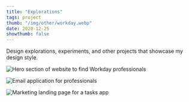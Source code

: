 ```yaml
---
title: "Explorations"
tags: project
thumb: "/img/other/workday.webp"
date: 2020-12-25
showthumb: false
---
```


Design explorations, experiments, and other projects that showcase my design style.

![Hero section of website to find Workday professionals](/img/other/workday.webp)

![Email application for professionals](/img/other/email.webp)

![Marketing landing page for a tasks app](/img/other/tasks.webp)